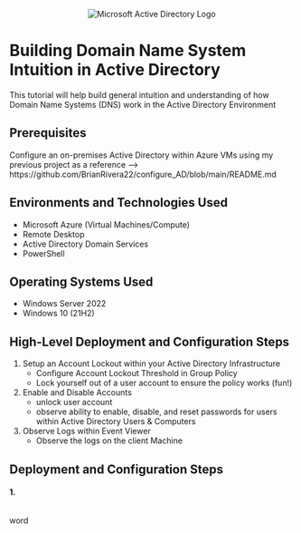 <p align="center">
<img src="https://i.imgur.com/pU5A58S.png" alt="Microsoft Active Directory Logo"/>
</p>

<h1>Building Domain Name System Intuition in Active Directory</h1>
This tutorial will help build general intuition and understanding of how Domain Name Systems (DNS) work in the Active Directory Environment<br />

<h2>Prerequisites</h2>
Configure an on-premises Active Directory within Azure VMs using my previous project as a reference --> https://github.com/BrianRivera22/configure_AD/blob/main/README.md

<h2>Environments and Technologies Used</h2>

- Microsoft Azure (Virtual Machines/Compute)
- Remote Desktop
- Active Directory Domain Services
- PowerShell

<h2>Operating Systems Used </h2>

- Windows Server 2022
- Windows 10 (21H2)

<h2>High-Level Deployment and Configuration Steps</h2>

1) Setup an Account Lockout within your Active Directory Infrastructure   
    - Configure Account Lockout Threshold in Group Policy
    - Lock yourself out of a user account to ensure the policy works (fun!)
2) Enable and Disable Accounts
    - unlock user account
    - observe ability to enable, disable, and reset passwords for users within Active Directory Users & Computers
3) Observe Logs within Event Viewer
    - Observe the logs on the client Machine


<h2>Deployment and Configuration Steps</h2>

<h4>1. </h4>
<p>
<img src=""/>
</p>
<p>
word

